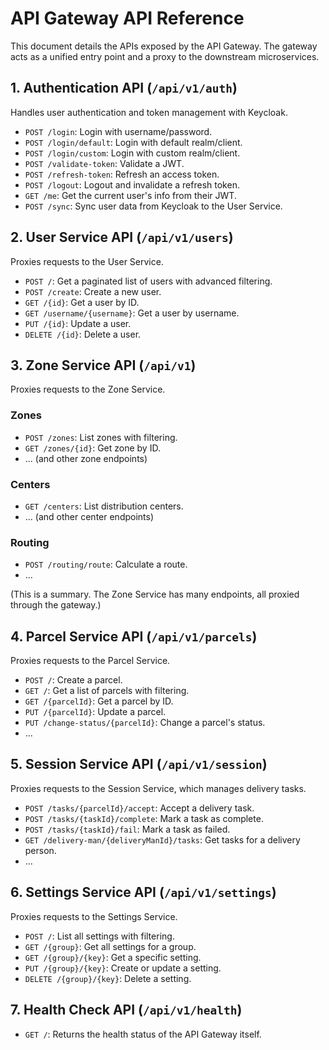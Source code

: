 # API Gateway API Reference

This document details the APIs exposed by the API Gateway. The gateway acts as a unified entry point and a proxy to the downstream microservices.

## 1. Authentication API (`/api/v1/auth`)

Handles user authentication and token management with Keycloak.

*   `POST /login`: Login with username/password.
*   `POST /login/default`: Login with default realm/client.
*   `POST /login/custom`: Login with custom realm/client.
*   `POST /validate-token`: Validate a JWT.
*   `POST /refresh-token`: Refresh an access token.
*   `POST /logout`: Logout and invalidate a refresh token.
*   `GET /me`: Get the current user's info from their JWT.
*   `POST /sync`: Sync user data from Keycloak to the User Service.

## 2. User Service API (`/api/v1/users`)

Proxies requests to the User Service.

*   `POST /`: Get a paginated list of users with advanced filtering.
*   `POST /create`: Create a new user.
*   `GET /{id}`: Get a user by ID.
*   `GET /username/{username}`: Get a user by username.
*   `PUT /{id}`: Update a user.
*   `DELETE /{id}`: Delete a user.

## 3. Zone Service API (`/api/v1`)

Proxies requests to the Zone Service.

### Zones
*   `POST /zones`: List zones with filtering.
*   `GET /zones/{id}`: Get zone by ID.
*   ... (and other zone endpoints)

### Centers
*   `GET /centers`: List distribution centers.
*   ... (and other center endpoints)

### Routing
*   `POST /routing/route`: Calculate a route.
*   ...

(This is a summary. The Zone Service has many endpoints, all proxied through the gateway.)

## 4. Parcel Service API (`/api/v1/parcels`)

Proxies requests to the Parcel Service.

*   `POST /`: Create a parcel.
*   `GET /`: Get a list of parcels with filtering.
*   `GET /{parcelId}`: Get a parcel by ID.
*   `PUT /{parcelId}`: Update a parcel.
*   `PUT /change-status/{parcelId}`: Change a parcel's status.
*   ...

## 5. Session Service API (`/api/v1/session`)

Proxies requests to the Session Service, which manages delivery tasks.

*   `POST /tasks/{parcelId}/accept`: Accept a delivery task.
*   `POST /tasks/{taskId}/complete`: Mark a task as complete.
*   `POST /tasks/{taskId}/fail`: Mark a task as failed.
*   `GET /delivery-man/{deliveryManId}/tasks`: Get tasks for a delivery person.
*   ...

## 6. Settings Service API (`/api/v1/settings`)

Proxies requests to the Settings Service.

*   `POST /`: List all settings with filtering.
*   `GET /{group}`: Get all settings for a group.
*   `GET /{group}/{key}`: Get a specific setting.
*   `PUT /{group}/{key}`: Create or update a setting.
*   `DELETE /{group}/{key}`: Delete a setting.

## 7. Health Check API (`/api/v1/health`)

*   `GET /`: Returns the health status of the API Gateway itself.
